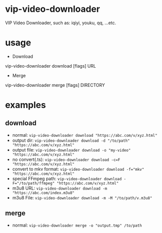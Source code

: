 # vip-video-downloader
VIP Video Downloader, such as: iqiyi, youku, qq, ...etc.

# usage
- Download

vip-video-downloader download [flags] URL 

- Merge

vip-video-downloader merge [flags] DIRECTORY

# examples

## download

- normal: `vip-video-downloader download "https://abc.com/v/xyz.html"`
- output dir: `vip-video-downloader download -d "/to/path" "https://abc.com/v/xyz.html"`
- output file: `vip-video-downloader download -o "my-video" "https://abc.com/v/xyz.html"`
- no convert(.ts): `vip-video-downloader download -c=F "https://abc.com/v/xyz.html"`
- convert to mkv format: `vip-video-downloader download -f="mkv" "https://abc.com/v/xyz.html"`
- special FFmpeg path: `vip-video-downloader download -F="/to/path/ffmpeg" "https://abc.com/v/xyz.html"`
- m3u8 URL: `vip-video-downloader download -m "https://abc.com/index.m3u8"`
- m3u8 File: `vip-video-downloader download -m -M "/to/path/v.m3u8"`

## merge
- normal: `vip-video-downloader merge -o "output.tmp" /to/path`
